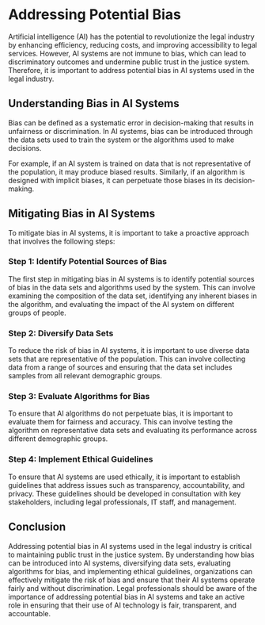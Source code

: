 Addressing Potential Bias
=======================================================================

Artificial intelligence (AI) has the potential to revolutionize the legal industry by enhancing efficiency, reducing costs, and improving accessibility to legal services. However, AI systems are not immune to bias, which can lead to discriminatory outcomes and undermine public trust in the justice system. Therefore, it is important to address potential bias in AI systems used in the legal industry.

Understanding Bias in AI Systems
--------------------------------

Bias can be defined as a systematic error in decision-making that results in unfairness or discrimination. In AI systems, bias can be introduced through the data sets used to train the system or the algorithms used to make decisions.

For example, if an AI system is trained on data that is not representative of the population, it may produce biased results. Similarly, if an algorithm is designed with implicit biases, it can perpetuate those biases in its decision-making.

Mitigating Bias in AI Systems
-----------------------------

To mitigate bias in AI systems, it is important to take a proactive approach that involves the following steps:

### Step 1: Identify Potential Sources of Bias

The first step in mitigating bias in AI systems is to identify potential sources of bias in the data sets and algorithms used by the system. This can involve examining the composition of the data set, identifying any inherent biases in the algorithm, and evaluating the impact of the AI system on different groups of people.

### Step 2: Diversify Data Sets

To reduce the risk of bias in AI systems, it is important to use diverse data sets that are representative of the population. This can involve collecting data from a range of sources and ensuring that the data set includes samples from all relevant demographic groups.

### Step 3: Evaluate Algorithms for Bias

To ensure that AI algorithms do not perpetuate bias, it is important to evaluate them for fairness and accuracy. This can involve testing the algorithm on representative data sets and evaluating its performance across different demographic groups.

### Step 4: Implement Ethical Guidelines

To ensure that AI systems are used ethically, it is important to establish guidelines that address issues such as transparency, accountability, and privacy. These guidelines should be developed in consultation with key stakeholders, including legal professionals, IT staff, and management.

Conclusion
----------

Addressing potential bias in AI systems used in the legal industry is critical to maintaining public trust in the justice system. By understanding how bias can be introduced into AI systems, diversifying data sets, evaluating algorithms for bias, and implementing ethical guidelines, organizations can effectively mitigate the risk of bias and ensure that their AI systems operate fairly and without discrimination. Legal professionals should be aware of the importance of addressing potential bias in AI systems and take an active role in ensuring that their use of AI technology is fair, transparent, and accountable.
